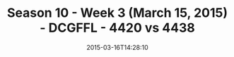 ---
title: Season 10 - Week 3 (March 15, 2015) - DCGFFL - 4420 vs 4438
teams_score:
- team: 4420
  score: 20
- team: 4438
  score: 12
mvp: Alex P. (Black); Long D. (Red)
game-ball: N/A
sportsperson: ''
season: 10
week:
date: '2015-03-16T14:28:10'
pageid: season-10-week-three-4420-vs-4438
---